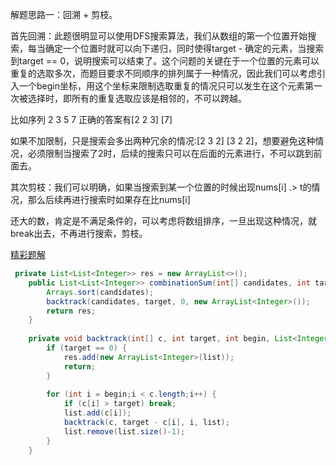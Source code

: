 解题思路一：回溯 + 剪枝。

首先回溯：此题很明显可以使用DFS搜索算法，我们从数组的第一个位置开始搜索，每当确定一个位置时就可以向下递归，同时使得target - 确定的元素，当搜索到target == 0，说明搜索可以结束了。这个问题的关键在于一个位置的元素可以重复的选取多次，而题目要求不同顺序的排列属于一种情况，因此我们可以考虑引入一个begin坐标，用这个坐标来限制选取重复的情况只可以发生在这个元素第一次被选择时，即所有的重复选取应该是相邻的，不可以跨越。

比如序列 2 3 5 7  正确的答案有[2 2 3] [7]

如果不加限制，只是搜索会多出两种冗余的情况:[2 3 2]  [3 2 2]，想要避免这种情况，必须限制当搜索了2时，后续的搜索只可以在后面的元素进行，不可以跳到前面去。

其次剪枝：我们可以明确，如果当搜索到某一个位置的时候出现nums[i] .> t的情况，那么后续再进行搜索时如果存在比nums[i]

还大的数，肯定是不满足条件的，可以考虑将数组排序，一旦出现这种情况，就break出去，不再进行搜索，剪枝。

[精彩题解](https://leetcode-cn.com/problems/combination-sum/solution/hui-su-suan-fa-jian-zhi-python-dai-ma-java-dai-m-2/)

```java
 private List<List<Integer>> res = new ArrayList<>();
    public List<List<Integer>> combinationSum(int[] candidates, int target) {
        Arrays.sort(candidates);
        backtrack(candidates, target, 0, new ArrayList<Integer>());
        return res;
    }
    
    private void backtrack(int[] c, int target, int begin, List<Integer> list) {
        if (target == 0) {
            res.add(new ArrayList<Integer>(list));
            return;
        }
        
        for (int i = begin;i < c.length;i++) {
            if (c[i] > target) break;
            list.add(c[i]);
            backtrack(c, target - c[i], i, list);
            list.remove(list.size()-1);
        }
    }
```

